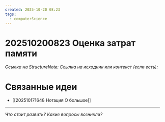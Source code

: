 ```yaml
---
created: 2025-10-20 08:23
tags:
  - computerScience
---
```

# 202510200823 Оценка затрат памяти

*Ссылка на StructureNote:*
*Ссылка на исходник или контекст (если есть):* 

# Связанные идеи
- [[202510171648 Нотация О большое]]
---

*Что стоит развить? Какие вопросы возникли?*